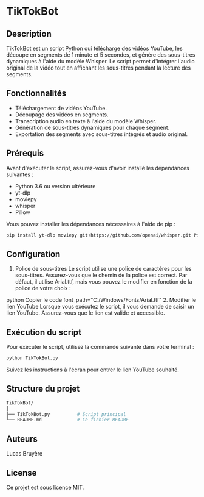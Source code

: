 # TikTokBot

## Description
TikTokBot est un script Python qui télécharge des vidéos YouTube, les découpe en segments de 1 minute et 5 secondes, et génère des sous-titres dynamiques à l'aide du modèle Whisper. Le script permet d'intégrer l'audio original de la vidéo tout en affichant les sous-titres pendant la lecture des segments.

## Fonctionnalités
- Téléchargement de vidéos YouTube.
- Découpage des vidéos en segments.
- Transcription audio en texte à l'aide du modèle Whisper.
- Génération de sous-titres dynamiques pour chaque segment.
- Exportation des segments avec sous-titres intégrés et audio original.

## Prérequis
Avant d'exécuter le script, assurez-vous d'avoir installé les dépendances suivantes :

- Python 3.6 ou version ultérieure
- yt-dlp
- moviepy
- whisper
- Pillow

Vous pouvez installer les dépendances nécessaires à l'aide de pip :

```bash
pip install yt-dlp moviepy git+https://github.com/openai/whisper.git Pillow
```

## Configuration
1. Police de sous-titres
Le script utilise une police de caractères pour les sous-titres. Assurez-vous que le chemin de la police est correct. Par défaut, il utilise Arial.ttf, mais vous pouvez le modifier en fonction de la police de votre choix :

python
Copier le code
font_path="C:/Windows/Fonts/Arial.ttf"
2. Modifier le lien YouTube
Lorsque vous exécutez le script, il vous demande de saisir un lien YouTube. Assurez-vous que le lien est valide et accessible.

## Exécution du script
Pour exécuter le script, utilisez la commande suivante dans votre terminal :

```bash
python TikTokBot.py
```

Suivez les instructions à l'écran pour entrer le lien YouTube souhaité.

## Structure du projet

```bash
TikTokBot/
│
├── TikTokBot.py          # Script principal
└── README.md             # Ce fichier README
```

## Auteurs
Lucas Bruyère

## License
Ce projet est sous licence MIT.
